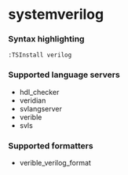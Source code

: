 # systemverilog
<!--- THIS DOCUMENT IS AUTOMATICALLY GENERATED, DON'T EDIT IT -->

### Syntax highlighting

```vim
:TSInstall verilog
```

### Supported language servers

- hdl_checker
- veridian
- svlangserver
- verible
- svls

### Supported formatters

- verible_verilog_format
